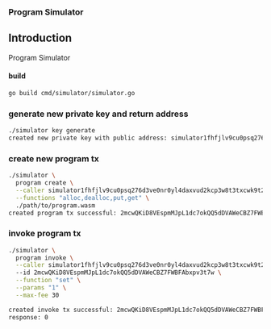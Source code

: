 ### Program Simulator

## Introduction

Program Simulator

#### build
```sh
go build cmd/simulator/simulator.go
```

### generate new private key and return address
```sh
./simulator key generate
created new private key with public address: simulator1fhfjlv9cu0psq276d3ve0nr0yl4daxvud2kcp3w8t3txcwk9t2esrfd0r7
```

### create new program tx
```sh
./simulator \
  program create \
  --caller simulator1fhfjlv9cu0psq276d3ve0nr0yl4daxvud2kcp3w8t3txcwk9t2esrfd0r7 \
  --functions "alloc,dealloc,put,get" \
  ./path/to/program.wasm
created program tx successful: 2mcwQKiD8VEspmMJpL1dc7okQQ5dDVAWeCBZ7FWBFAbxpv3t7w
```

### invoke program tx
```sh
./simulator \
  program invoke \
  --caller simulator1fhfjlv9cu0psq276d3ve0nr0yl4daxvud2kcp3w8t3txcwk9t2esrfd0r7
  --id 2mcwQKiD8VEspmMJpL1dc7okQQ5dDVAWeCBZ7FWBFAbxpv3t7w \
  --function "set" \
  --params "1" \
  --max-fee 30

created invoke tx successful: 2mcwQKiD8VEspmMJpL1dc7okQQ5dDVAWeCBZ7FWBFAbxpv3t7w
response: 0
``` 